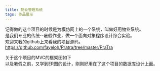 ```yaml
---
title: 物业管理系统
tags: 作品展示
---
```

 
记得做的这个项目的时候是为模仿网上的一个系统，叫做好用物业系统。  
是我们专业的传统--暑假作业，做一个面向对象程序设计综合实验。  
欢迎来我的github上来看我的项目源码。https://github.com/fayeloh/Pratra/tree/master/PraTra

关于这个项目的MVC的框架图如下  
以及暑假之前，又学到ER图的设计，刚刚好用在了这个项目的数据库设计上面。